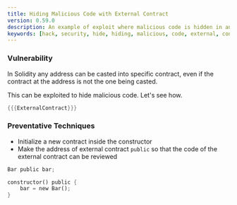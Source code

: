 ```yaml
---
title: Hiding Malicious Code with External Contract
version: 0.59.0
description: An example of exploit where malicious code is hidden in an external contract in Solidity
keywords: [hack, security, hide, hiding, malicious, code, external, contract]
---
```


### Vulnerability

In Solidity any address can be casted into specific contract,
even if the contract at the address is not the one being casted.

This can be exploited to hide malicious code. Let's see how.

```rust
{{{ExternalContract}}}
```

### Preventative Techniques

- Initialize a new contract inside the constructor
- Make the address of external contract `public` so that the code of the
  external contract can be reviewed

```rust
Bar public bar;

constructor() public {
    bar = new Bar();
}
```
